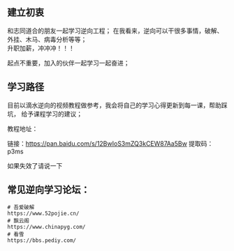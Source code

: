 ## 建立初衷
和志同道合的朋友一起学习逆向工程；
在我看来，逆向可以干很多事情，破解、外挂、木马、病毒分析等等；  
升职加薪，冲冲冲！！！

起点不重要，加入的伙伴一起学习一起奋进；

## 学习路径
目前以滴水逆向的视频教程做参考，我会将自己的学习心得更新到每一课，帮助踩坑，
给予课程学习的建议；

教程地址：

链接：https://pan.baidu.com/s/12BwIoS3mZQ3kCEW87Aa5Bw 
提取码：p3ms 

如果失效了请说一下

## 常见逆向学习论坛：
```shell
# 吾爱破解
https://www.52pojie.cn/
# 飘云阁
https://www.chinapyg.com/
# 看雪
https://bbs.pediy.com/
```
